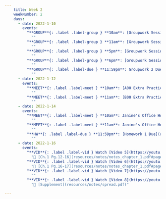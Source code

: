 ```yaml
---
    title: Week 2 
    weekNumber: 2
    days:
      - date: 2022-1-10
        events:
          "**GROUP**{: .label .label-group } **10am**: [Groupwork Session](resources/groupwork/groupwork2.pdf)":
            ""
          "**GROUP**{: .label .label-group } **11am**: [Groupwork Session](resources/groupwork/groupwork2.pdf)":
            ""
          "**GROUP**{: .label .label-group } **5pm**: [Groupwork Session](resources/groupwork/groupwork2.pdf)":
            ""
          "**GROUP**{: .label .label-group } **6pm**: [Groupwork Session](resources/groupwork/groupwork2.pdf)":
            ""
          "**GROUP**{: .label .label-due } **11:59pm**: Groupwork 2 Due":
            ""
      - date: 2022-1-12
        events:
          "**MEET**{: .label .label-meet } **10am**: [A00 Extra Practice](resources/extra_practice/extra_practice_1.pdf)  [✍️](resources/extra_practice/extra_practice_1_a00.pdf)[🎦](https://youtu.be/yOALr1Ne-tY)":
            ""
          "**MEET**{: .label .label-meet } **11am**: [B00 Extra Practice](resources/extra_practice/extra_practice_1.pdf) [✍️](resources/extra_practice/extra_practice_1_b00.pdf)[🎦](https://youtu.be/aNXPWEpS1cg)":
            ""
      - date: 2022-1-14
        events:
          "**MEET**{: .label .label-meet } **10am**: Janine's Office Hours":
            ""
          "**MEET**{: .label .label-meet } **11am**: Janine's Office Hours":
            ""
          "**HW**{: .label .label-due } **11:59pm**: [Homework 1 Due](resources/homework/hw1/homework1.pdf)":
            ""
      - date: 2022-1-16
        events:
          "**VID**{: .label .label-vid } Watch [Video 5](https://youtu.be/Syw_PfmWDRg). [Blank slides](resources/lecture/lecture5.pdf). [Filled slides](resources/lecture/lecture5_annotated.pdf). ":
            "📖 [Ch.1 Pg.12-16](resources/notes/notes_chapter_1.pdf#page=12)"
          "**VID**{: .label .label-vid } Watch [Video 6](https://youtu.be/F2ImJ3dkkZ8). [Blank slides](resources/lecture/lecture6.pdf). [Filled slides](resources/lecture/lecture6_annotated.pdf).":
            "📖 [Ch.1 Pg.16-17](resources/notes/notes_chapter_1.pdf#page=16)"
          "**VID**{: .label .label-vid } Watch [Video 7](https://youtu.be/1TjwPNY2Gzw). [Code](http://datahub.ucsd.edu/user-redirect/git-sync?repo=https://github.com/dsc-courses/dsc40a-2022-wi&subPath=lecture_code/lecture7/GradientDescent.ipynb).":
            ""
          "**VID**{: .label .label-vid } Watch [Video 8](https://youtu.be/NdkDK3Jb6SY). [Blank slides](resources/lecture/lecture8.pdf). [Filled slides](resources/lecture/lecture8_annotated.pdf).":
            "📖 [Supplement](resources/notes/spread.pdf)"

---
```

